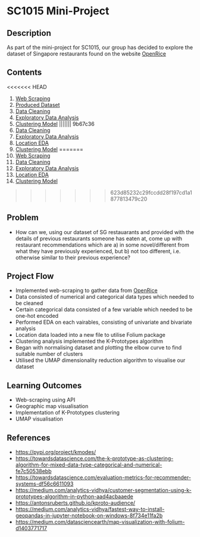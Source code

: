 # SC1015 Mini-Project

## Description

As part of the mini-project for SC1015, our group has decided to explore the dataset of Singapore restaurants found on the website [OpenRice](https://sg.openrice.com/en/singapore)

## Contents

<<<<<<< HEAD
1. [Web Scraping](http://github.com/adilhasan927/SC1015-Project/Web%20Scraping/Scraping.md)
2. [Produced Dataset](https://github.com/adilhasan927/SC1015-Project/Data/features.csv)
3. [Data Cleaning](https://github.com/adilhasan927/SC1015-Project/blob/main/Datasets/Data%20Cleaning.ipynb)
4. [Exploratory Data Analysis](https://github.com/adilhasan927/SC1015-Project/blob/main/EDA/Exploratory%20Data%20Analysis.ipynb)
5. [Clustering Model](https://github.com/adilhasan927/SC1015-Project/blob/main/Clustering%20Model/Clustering.ipynb)
||||||| 9b67c36
1. [Data Cleaning](https://github.com/adilhasan927/SC1015-Project/blob/main/Datasets/Data%20Cleaning.ipynb)
2. [Exploratory Data Analysis](https://github.com/adilhasan927/SC1015-Project/blob/main/EDA/Exploratory%20Data%20Analysis.ipynb)
3. [Location EDA](https://github.com/adilhasan927/SC1015-Project/blob/main/EDA/Location%20EDA.ipynb)
4. [Clustering Model](https://github.com/adilhasan927/SC1015-Project/blob/main/Clustering%20Model/Clustering.ipynb)
=======
1. [Web Scraping](https://github.com/adilhasan927/SC1015-Project/blob/main/Web%20Scraping/Scraping.md)
2. [Data Cleaning](https://github.com/adilhasan927/SC1015-Project/blob/main/Data%20Cleaning%20%26%20Datasets/Data%20Cleaning.ipynb)
3. [Exploratory Data Analysis](https://github.com/adilhasan927/SC1015-Project/blob/main/EDA/Exploratory%20Data%20Analysis.ipynb)
4. [Location EDA](https://github.com/adilhasan927/SC1015-Project/blob/main/EDA/Location%20EDA.ipynb)
5. [Clustering Model](https://github.com/adilhasan927/SC1015-Project/blob/main/Clustering%20Model/Clustering.ipynb)
>>>>>>> 623d85232c29fccdd28f197cd1a1877813479c20

## Problem

- How can we, using our dataset of SG restauarants and provided with the details of previous restaurants someone has eaten at, come up with restaurant recommendations which are a) in some novel/different from what they have previously experienced, but b) not too different, i.e. otherwise similar to their previous experience?

## Project Flow

- Implemented web-scraping to gather data from [OpenRice](https://sg.openrice.com/en/singapore)
- Data consisted of numerical and categorical data types which needed to be cleaned
- Certain categorical data consisted of a few variable which needed to be one-hot encoded
- Performed EDA on each vairables, consisting of univariate and bivariate analysis
- Location data loaded into a new file to utilise Folium package
- Clustering analysis implemented the K-Prototypes algorithm
- Began with normalising dataset and plotting the elbow curve to find suitable number of clusters
- Utilised the UMAP dimensionality reduction algorithm to visualise our dataset

## Learning Outcomes

- Web-scraping using API
- Geographic map visualisation
- Implementation of K-Prototypes clustering
- UMAP visualisation

## References

- https://pypi.org/project/kmodes/
- https://towardsdatascience.com/the-k-prototype-as-clustering-algorithm-for-mixed-data-type-categorical-and-numerical-fe7c50538ebb
- https://towardsdatascience.com/evaluation-metrics-for-recommender-systems-df56c6611093
- https://medium.com/analytics-vidhya/customer-segmentation-using-k-prototypes-algorithm-in-python-aad4acbaaede
- https://antonsruberts.github.io/kproto-audience/
- https://medium.com/analytics-vidhya/fastest-way-to-install-geopandas-in-jupyter-notebook-on-windows-8f734e11fa2b
- https://medium.com/datasciencearth/map-visualization-with-folium-d1403771717